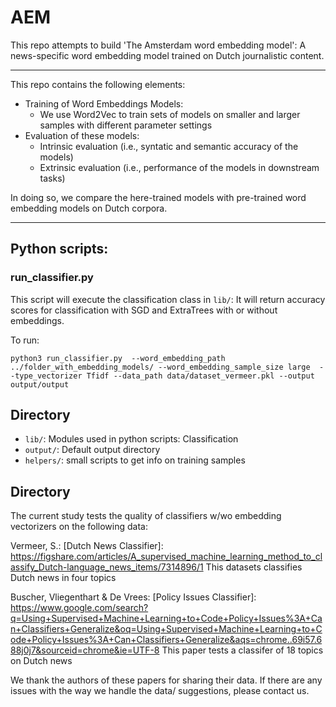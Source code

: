 # AEM

This repo attempts to build 'The Amsterdam word embedding model': A news-specific word embedding model trained on Dutch journalistic content.

---
This repo contains the following elements:

- Training of Word Embeddings Models:
    - We use Word2Vec to train sets of models on smaller and larger samples with different parameter settings
- Evaluation of these models:
	- Intrinsic evaluation (i.e., syntatic and semantic accuracy of the models)
	- Extrinsic evaluation (i.e., performance of the models in downstream tasks)

In doing so, we compare the here-trained models with pre-trained word embedding models on Dutch corpora.

---

## Python scripts:

### run_classifier.py

This script will execute the classification class in `lib/`: It will return accuracy scores for classification with SGD and ExtraTrees with or without embeddings.

To run:

```
python3 run_classifier.py  --word_embedding_path ../folder_with_embedding_models/ --word_embedding_sample_size large  --type_vectorizer Tfidf --data_path data/dataset_vermeer.pkl --output output/output

```

## Directory

- `lib/`: Modules used in python scripts: Classification
- `output/`: Default output directory
- `helpers/`: small scripts to get info on training samples

## Directory

The current study tests the quality of classifiers w/wo embedding vectorizers on the following data:

Vermeer, S.: [Dutch News Classifier]: https://figshare.com/articles/A_supervised_machine_learning_method_to_classify_Dutch-language_news_items/7314896/1
This datasets classifies Dutch news in four topics

Buscher, Vliegenthart & De Vrees: [Policy Issues Classifier]: https://www.google.com/search?q=Using+Supervised+Machine+Learning+to+Code+Policy+Issues%3A+Can+Classifiers+Generalize&oq=Using+Supervised+Machine+Learning+to+Code+Policy+Issues%3A+Can+Classifiers+Generalize&aqs=chrome..69i57.688j0j7&sourceid=chrome&ie=UTF-8
This paper tests a classifer of 18 topics on Dutch news

We thank the authors of these papers for sharing their data. If there are any issues with the way we handle the data/ suggestions, please contact us.
